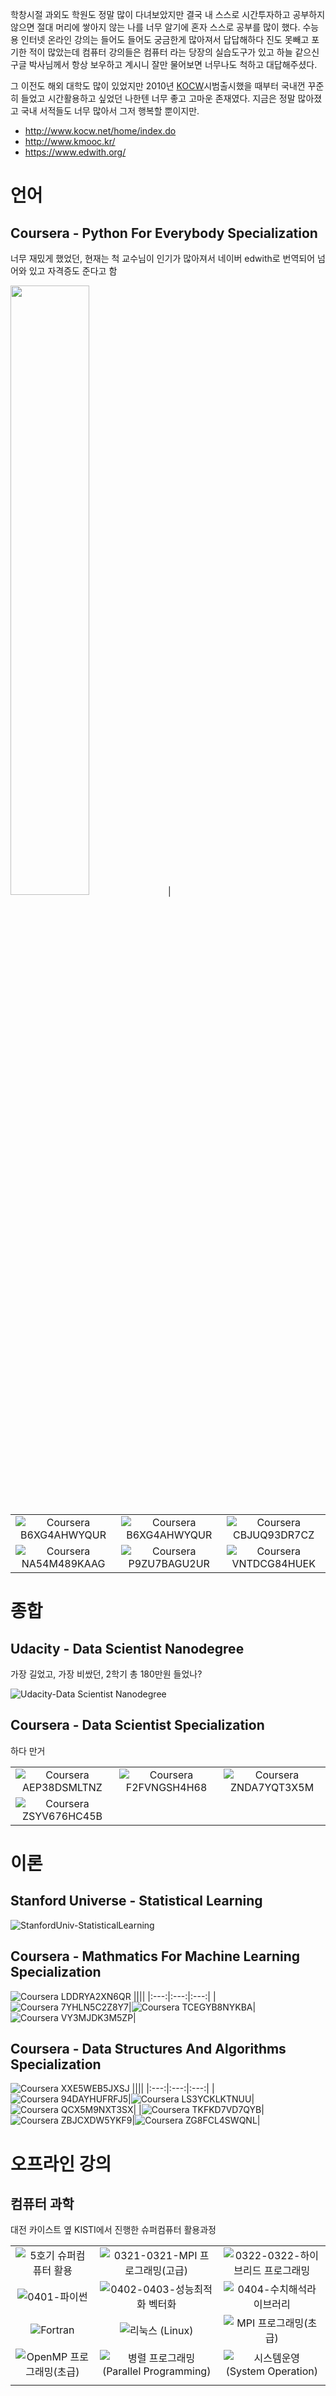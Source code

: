 

학창시절 과외도 학원도 정말 많이 다녀보았지만 결국 내 스스로 시간투자하고 공부하지 않으면 절대 머리에 쌓아지 않는 나를 너무 알기에 혼자 스스로 공부를 많이 했다. 수능용 인터넷 온라인 강의는 들어도 들어도 궁금한게 많아져서 답답해하다 진도 못빼고 포기한 적이 많았는데 컴퓨터 강의들은 컴퓨터 라는 당장의 실습도구가 있고 하늘 같으신 구글 박사님께서 항상 보우하고 계시니 잘만 물어보면 너무나도 척하고 대답해주셨다.

그 이전도 해외 대학도 많이 있었지만 2010년 [KOCW](http://www.kocw.net/home/index.do)시범출시했을 때부터 국내껀 꾸준히 들었고 시간활용하고 싶었던 나한텐 너무 좋고 고마운 존재였다. 지금은 정말 많아졌고 국내 서적들도 너무 많아서 그저 행복할 뿐이지만.

* http://www.kocw.net/home/index.do
* http://www.kmooc.kr/
* https://www.edwith.org/

<!-- 
대학교 전자공학 재학생이 이 언어 저 언어 공부하면서 matlab으로 시뮬레이션하고, C로 임베디드 포팅하다가 확률통계 쪽 라이브러리가 쉽고 빨리 잘 되어 있다고 하길래 접해본게 R, Python 독학이었다.

R은 뭐랄까..가장 먼저 해본거였고 C 하다가 해보니 간단하고 시각화도 재밌고 뭔가 변하는게 신기했는데 쉽게 까먹었다. 잘 안썼다는 얘기겠지? Python은 R에 비해 더 쉬웠고 잊어먹을 필요 없이 간단한 구조에.. 꼭 나중에제대로 공부해야지! 하면서 훑어보고 넘어갔던거 같다.

||||
|:---:|:---:|:---:|
||||
||||
||||
||||
||||
-->

# 언어 
## Coursera - Python For Everybody Specialization

너무 재밌게 했었던, 현재는 척 교수님이 인기가 많아져서 네이버 edwith로 번역되어 넘어와 있고 자격증도 준다고 함

<img src="https://user-images.githubusercontent.com/8021479/113226596-8ad28180-92cb-11eb-8553-17aa784dc7bb.jpg" width="50%" height="50%">|

||||
|:---:|:---:|:---:|
|![Coursera B6XG4AHWYQUR](https://user-images.githubusercontent.com/8021479/113226563-7c846580-92cb-11eb-8d0f-0f311d534fc8.jpg)|![Coursera B6XG4AHWYQUR](https://user-images.githubusercontent.com/8021479/113226563-7c846580-92cb-11eb-8d0f-0f311d534fc8.jpg)|![Coursera CBJUQ93DR7CZ](https://user-images.githubusercontent.com/8021479/113226565-7db59280-92cb-11eb-83bb-173a6ca4cfce.jpg)|
|![Coursera NA54M489KAAG](https://user-images.githubusercontent.com/8021479/113226568-7db59280-92cb-11eb-902f-d696f4ec3f4e.jpg)|![Coursera P9ZU7BAGU2UR](https://user-images.githubusercontent.com/8021479/113226569-7e4e2900-92cb-11eb-8bde-4b74cf57bdbf.jpg)|![Coursera VNTDCG84HUEK](https://user-images.githubusercontent.com/8021479/113226570-7ee6bf80-92cb-11eb-9c13-8cfc82594ea6.jpg)|


# 종합

## Udacity - Data Scientist Nanodegree

가장 길었고, 가장 비쌌던, 2학기 총 180만원 들었나?

![Udacity-Data Scientist Nanodegree](https://user-images.githubusercontent.com/8021479/113226677-b2294e80-92cb-11eb-9a2b-e76c7e29fd52.jpg)




## Coursera - Data Scientist Specialization

하다 만거

||||
|:---:|:---:|:---:|
|![Coursera AEP38DSMLTNZ](https://user-images.githubusercontent.com/8021479/113226477-4810a980-92cb-11eb-8feb-732b91c9d62e.jpg)|![Coursera F2FVNGSH4H68](https://user-images.githubusercontent.com/8021479/113226479-4941d680-92cb-11eb-9488-2637a7a46e59.jpg)|![Coursera ZNDA7YQT3X5M](https://user-images.githubusercontent.com/8021479/113226482-4941d680-92cb-11eb-865c-71e0fc8634ed.jpg)|
|![Coursera ZSYV676HC45B](https://user-images.githubusercontent.com/8021479/113226483-49da6d00-92cb-11eb-9720-a78ebdd287cd.jpg)|||


# 이론

## Stanford Universe - Statistical Learning

![StanfordUniv-StatisticalLearning](https://user-images.githubusercontent.com/8021479/113226673-b05f8b00-92cb-11eb-8f48-55f79ff38fc8.jpg)

## Coursera - Mathmatics For Machine Learning Specialization
![Coursera LDDRYA2XN6QR](https://user-images.githubusercontent.com/8021479/113226594-89a15480-92cb-11eb-9564-d5bbd6bee6c9.jpg)
||||
|:---:|:---:|:---:|
|![Coursera 7YHLN5C2Z8Y7](https://user-images.githubusercontent.com/8021479/113226544-6f677680-92cb-11eb-8835-9cb12dbb719e.jpg)|![Coursera TCEGYB8NYKBA](https://user-images.githubusercontent.com/8021479/113226545-7098a380-92cb-11eb-9f16-57786f0aa719.jpg)|![Coursera VY3MJDK3M5ZP](https://user-images.githubusercontent.com/8021479/113226547-71313a00-92cb-11eb-9d2e-c4d6cdc91154.jpg)|



## Coursera - Data Structures And Algorithms Specialization

![Coursera XXE5WEB5JXSJ](https://user-images.githubusercontent.com/8021479/113226597-8b6b1800-92cb-11eb-8f40-2f59ec5b39b9.jpg)
||||
|:---:|:---:|:---:|
|![Coursera 94DAYHUFRFJ5](https://user-images.githubusercontent.com/8021479/113226514-61195a80-92cb-11eb-91b6-3f0c79af2ecf.jpg)|![Coursera LS3YCKLKTNUU](https://user-images.githubusercontent.com/8021479/113226515-61b1f100-92cb-11eb-98f1-c3ad64eb8453.jpg)|![Coursera QCX5M9NXT3SX](https://user-images.githubusercontent.com/8021479/113226516-624a8780-92cb-11eb-9c07-e9d67ba07f4e.jpg)|
|![Coursera TKFKD7VD7QYB](https://user-images.githubusercontent.com/8021479/113226517-62e31e00-92cb-11eb-9b84-f6667f20ef81.jpg)|![Coursera ZBJCXDW5YKF9](https://user-images.githubusercontent.com/8021479/113226519-62e31e00-92cb-11eb-8f85-299828d53998.jpg)|![Coursera ZG8FCL4SWQNL](https://user-images.githubusercontent.com/8021479/113226520-637bb480-92cb-11eb-8fa4-bd94220e9aa8.jpg)|



# 오프라인 강의
## 컴퓨터 과학

대전 카이스트 옆 KISTI에서 진행한 슈퍼컴퓨터 활용과정

||||
|:---:|:---:|:---:|
|![5호기 슈퍼컴퓨터 활용](https://user-images.githubusercontent.com/8021479/113226616-99b93400-92cb-11eb-867f-1ac4b28ab6fd.jpg)|![0321-0321-MPI 프로그래밍(고급)](https://user-images.githubusercontent.com/8021479/113226618-9a51ca80-92cb-11eb-933a-e80758a083e1.jpg)|![0322-0322-하이브리드 프로그래밍](https://user-images.githubusercontent.com/8021479/113226619-9aea6100-92cb-11eb-8a93-5078d96931ff.jpg)|
|![0401-파이썬](https://user-images.githubusercontent.com/8021479/113226621-9b82f780-92cb-11eb-9e51-1a6097aff1f3.jpg)|![0402-0403-성능최적화 벡터화](https://user-images.githubusercontent.com/8021479/113226622-9b82f780-92cb-11eb-9f82-226195b4b8ef.jpg)|![0404-수치해석라이브러리](https://user-images.githubusercontent.com/8021479/113226623-9c1b8e00-92cb-11eb-8a02-03c75aabb521.jpg)|
|![Fortran](https://user-images.githubusercontent.com/8021479/113226625-9cb42480-92cb-11eb-9852-2dc9275bf26c.jpg)|![리눅스 (Linux)](https://user-images.githubusercontent.com/8021479/113226626-9cb42480-92cb-11eb-98ef-21eed1b65e58.jpg)|![MPI 프로그래밍(초급)](https://user-images.githubusercontent.com/8021479/113226628-9d4cbb00-92cb-11eb-96da-5cca5ed74f4e.jpg)|
|![OpenMP 프로그래밍(초급)](https://user-images.githubusercontent.com/8021479/113226630-9de55180-92cb-11eb-9402-881d22224066.jpg)|![병렬 프로그래밍(Parallel Programming)](https://user-images.githubusercontent.com/8021479/113226631-9de55180-92cb-11eb-909d-a8a4ae653038.jpg)|![시스템운영 (System Operation)](https://user-images.githubusercontent.com/8021479/113226632-9e7de800-92cb-11eb-93b1-d117436718f7.jpg)|
||||



